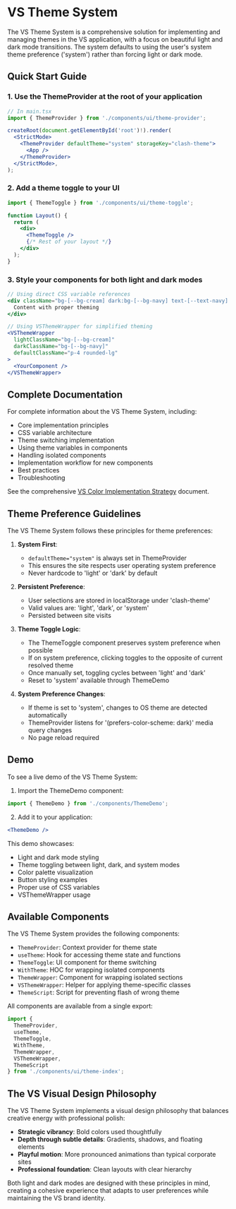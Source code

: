 # VS Theme System

The VS Theme System is a comprehensive solution for implementing and managing themes in the VS application, with a focus on beautiful light and dark mode transitions. The system defaults to using the user's system theme preference ('system') rather than forcing light or dark mode.

## Quick Start Guide

### 1. Use the ThemeProvider at the root of your application

```jsx
// In main.tsx
import { ThemeProvider } from './components/ui/theme-provider';

createRoot(document.getElementById('root')!).render(
  <StrictMode>
    <ThemeProvider defaultTheme="system" storageKey="clash-theme">
      <App />
    </ThemeProvider>
  </StrictMode>,
);
```

### 2. Add a theme toggle to your UI

```jsx
import { ThemeToggle } from './components/ui/theme-toggle';

function Layout() {
  return (
    <div>
      <ThemeToggle />
      {/* Rest of your layout */}
    </div>
  );
}
```

### 3. Style your components for both light and dark modes

```jsx
// Using direct CSS variable references
<div className="bg-[--bg-cream] dark:bg-[--bg-navy] text-[--text-navy] dark:text-white">
  Content with proper theming
</div>

// Using VSThemeWrapper for simplified theming
<VSThemeWrapper
  lightClassName="bg-[--bg-cream]"
  darkClassName="bg-[--bg-navy]"
  defaultClassName="p-4 rounded-lg"
>
  <YourComponent />
</VSThemeWrapper>
```

## Complete Documentation

For complete information about the VS Theme System, including:

- Core implementation principles
- CSS variable architecture
- Theme switching implementation
- Using theme variables in components
- Handling isolated components
- Implementation workflow for new components
- Best practices
- Troubleshooting

See the comprehensive [VS Color Implementation Strategy](./VS_COLOR_IMPLEMENTATION.md) document.

## Theme Preference Guidelines

The VS Theme System follows these principles for theme preferences:

1. **System First**: 
   - `defaultTheme="system"` is always set in ThemeProvider
   - This ensures the site respects user operating system preference
   - Never hardcode to 'light' or 'dark' by default

2. **Persistent Preference**:
   - User selections are stored in localStorage under 'clash-theme'
   - Valid values are: 'light', 'dark', or 'system'
   - Persisted between site visits

3. **Theme Toggle Logic**:
   - The ThemeToggle component preserves system preference when possible
   - If on system preference, clicking toggles to the opposite of current resolved theme
   - Once manually set, toggling cycles between 'light' and 'dark'
   - Reset to 'system' available through ThemeDemo

4. **System Preference Changes**:
   - If theme is set to 'system', changes to OS theme are detected automatically
   - ThemeProvider listens for '(prefers-color-scheme: dark)' media query changes
   - No page reload required

## Demo

To see a live demo of the VS Theme System:

1. Import the ThemeDemo component:
```jsx
import { ThemeDemo } from './components/ThemeDemo';
```

2. Add it to your application:
```jsx
<ThemeDemo />
```

This demo showcases:
- Light and dark mode styling
- Theme toggling between light, dark, and system modes
- Color palette visualization
- Button styling examples
- Proper use of CSS variables
- VSThemeWrapper usage

## Available Components

The VS Theme System provides the following components:

- `ThemeProvider`: Context provider for theme state
- `useTheme`: Hook for accessing theme state and functions
- `ThemeToggle`: UI component for theme switching
- `WithTheme`: HOC for wrapping isolated components
- `ThemeWrapper`: Component for wrapping isolated sections
- `VSThemeWrapper`: Helper for applying theme-specific classes
- `ThemeScript`: Script for preventing flash of wrong theme

All components are available from a single export:

```jsx
import { 
  ThemeProvider, 
  useTheme, 
  ThemeToggle, 
  WithTheme, 
  ThemeWrapper,
  VSThemeWrapper,
  ThemeScript 
} from './components/ui/theme-index';
```

## The VS Visual Design Philosophy

The VS Theme System implements a visual design philosophy that balances creative energy with professional polish:

- **Strategic vibrancy**: Bold colors used thoughtfully
- **Depth through subtle details**: Gradients, shadows, and floating elements
- **Playful motion**: More pronounced animations than typical corporate sites
- **Professional foundation**: Clean layouts with clear hierarchy

Both light and dark modes are designed with these principles in mind, creating a cohesive experience that adapts to user preferences while maintaining the VS brand identity.
